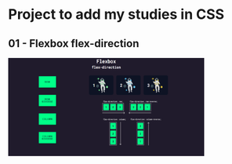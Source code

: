 #  Project to add my studies in CSS
## 01 - Flexbox flex-direction
<img src="https://github.com/vicenttcarvalho/csstips/blob/main/01-flex-direction/1.1-flex-direction.png" width="400" height="200" alt="Flexbox flex-direction">
